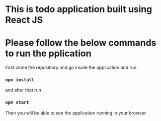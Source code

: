 # This is todo application built using React JS


# Please follow the below commands to run the pplication

First clone the repositiory and go inside the application and run

### `npm install`

and after that run

### `npm start`

Then you will be able to see the application running in your browser
